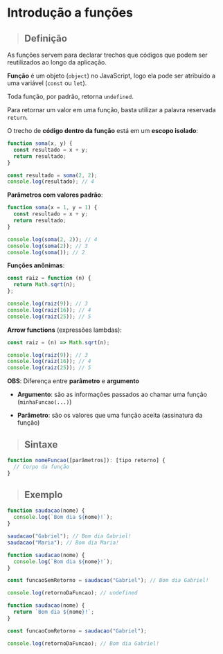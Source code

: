 # Introdução a funções

> ## **Definição**

As funções servem para declarar trechos que códigos que podem ser reutilizados ao longo da aplicação.

**Função** é um objeto (`object`) no JavaScript, logo ela pode ser atribuído a uma variável (`const` ou `let`).

Toda função, por padrão, retorna `undefined`.

Para retornar um valor em uma função, basta utilizar a palavra reservada `return`.

O trecho de **código dentro da função** está em um **escopo isolado**:

```js
function soma(x, y) {
  const resultado = x + y;
  return resultado;
}

const resultado = soma(2, 2);
console.log(resultado); // 4
```

**Parâmetros com valores padrão**:

```js
function soma(x = 1, y = 1) {
  const resultado = x + y;
  return resultado;
}

console.log(soma(2, 2)); // 4
console.log(soma(2)); // 3
console.log(soma()); // 2
```

**Funções anônimas**:

```js
const raiz = function (n) {
  return Math.sqrt(n);
};

console.log(raiz(9)); // 3
console.log(raiz(16)); // 4
console.log(raiz(25)); // 5
```

**Arrow functions** (expressões lambdas):

```js
const raiz = (n) => Math.sqrt(n);

console.log(raiz(9)); // 3
console.log(raiz(16)); // 4
console.log(raiz(25)); // 5
```

**OBS**: Diferença entre **parâmetro** e **argumento**

- **Argumento**: são as informações passados ao chamar uma função (`minhaFuncao(...)`)

- **Parâmetro**: são os valores que uma função aceita (assinatura da função)

> ## **Sintaxe**

```js
function nomeFuncao([parâmetros]): [tipo retorno] {
  // Corpo da função
}
```

> ## **Exemplo**

```js
function saudacao(nome) {
  console.log(`Bom dia ${nome}!`);
}

saudacao("Gabriel"); // Bom dia Gabriel!
saudacao("Maria"); // Bom dia Maria!
```

```js
function saudacao(nome) {
  console.log(`Bom dia ${nome}!`);
}

const funcaoSemRetorno = saudacao("Gabriel"); // Bom dia Gabriel!

console.log(retornoDaFuncao); // undefined
```

```js
function saudacao(nome) {
  return `Bom dia ${nome}!`;
}

const funcaoComRetorno = saudacao("Gabriel");

console.log(retornoDaFuncao); // Bom dia Gabriel!
```
